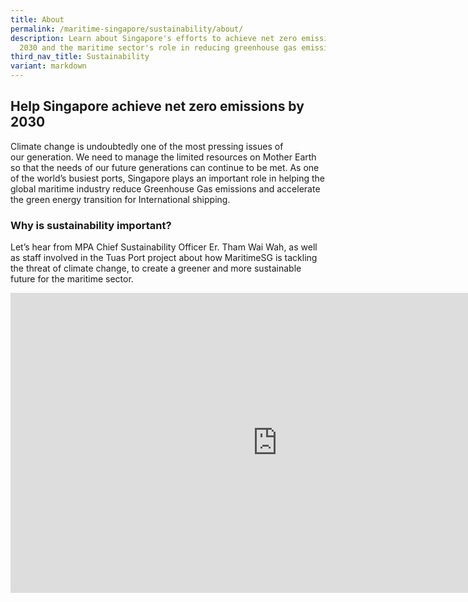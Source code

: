 ```yaml
---
title: About
permalink: /maritime-singapore/sustainability/about/
description: Learn about Singapore's efforts to achieve net zero emissions by
  2030 and the maritime sector's role in reducing greenhouse gas emissions.
third_nav_title: Sustainability
variant: markdown
---
```

## Help Singapore achieve net zero emissions by 2030
Climate change is undoubtedly one of the most pressing issues of our&nbsp;generation. We need to manage the limited resources on Mother Earth so that the needs of our future generations can continue to be met. As one of the world’s busiest ports, Singapore plays an important role in helping the global maritime industry reduce Greenhouse Gas emissions and accelerate the green energy transition for International shipping.


### Why is sustainability important?
Let’s hear from MPA&nbsp;Chief Sustainability Officer Er. Tham Wai Wah, as well as staff involved in the Tuas Port project about how&nbsp;MaritimeSG&nbsp;is tackling the threat of&nbsp;climate change, to create a greener and more&nbsp;sustainable future for the&nbsp;maritime&nbsp;sector.

<iframe allow="autoplay; clipboard-write; encrypted-media; picture-in-picture; web-share" allowfullscreen="true" frameborder="0" scrolling="no" style="border:none;overflow:hidden" height="480" width="854" src="https://www.facebook.com/plugins/video.php?height=314&amp;href=https%3A%2F%2Fwww.facebook.com%2FMPA.SG%2Fvideos%2F355910216074315%2F&amp;show_text=false&amp;width=560&amp;t=0"></iframe>